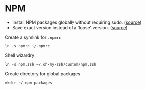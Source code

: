# NPM

*   Install NPM packages globally without requiring sudo. ([source][1])
*   Save exact version instead of a 'loose' version. ([source][2])

Create a symlink for `.npmrc`

`ln -s npmrc ~/.npmrc`

Shell wizardry

`ln -s npm.zsh ~/.oh-my-zsh/custom/npm.zsh`

Create directory for global packages

`mkdir ~/.npm-packages`

[1]: https://github.com/sindresorhus/guides/blob/master/npm-global-without-sudo.md
[2]: https://docs.npmjs.com/misc/config#save-exact
